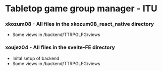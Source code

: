 # Tabletop game group manager - ITU

### xkozum08 - All files in the xkozum08_react_native directory
  - Some views in /backend/TTRPGLFG/views
             
### xoujez04 - All files in the svelte-FE directory
  - Inital setup of backend
  - Some views in /backend/TTRPGLFG/views
